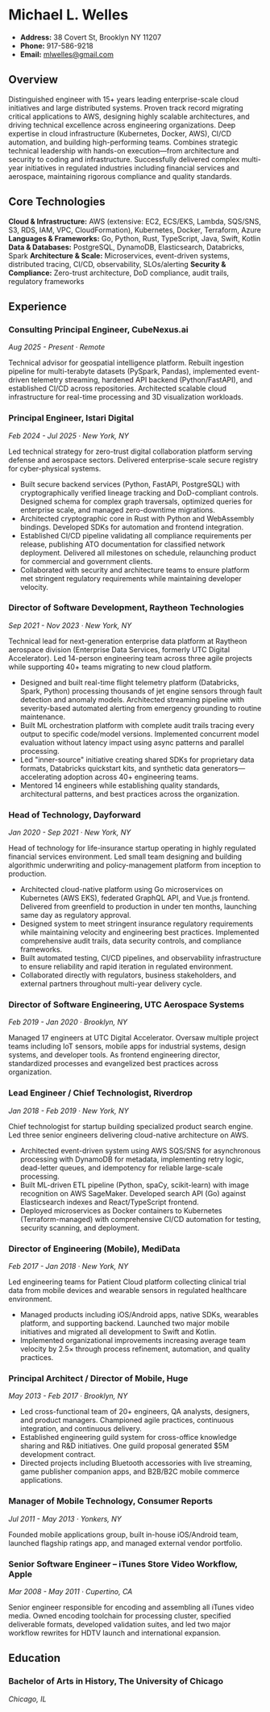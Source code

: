 # Michael L. Welles
- **Address:** 38 Covert St, Brooklyn NY 11207
- **Phone:** 917-586-9218
- **Email:** mlwelles@gmail.com

## Overview

Distinguished engineer with 15+ years leading enterprise-scale cloud initiatives and large distributed systems. Proven track record migrating critical applications to AWS, designing highly scalable architectures, and driving technical excellence across engineering organizations. Deep expertise in cloud infrastructure (Kubernetes, Docker, AWS), CI/CD automation, and building high-performing teams. Combines strategic technical leadership with hands-on execution—from architecture and security to coding and infrastructure. Successfully delivered complex multi-year initiatives in regulated industries including financial services and aerospace, maintaining rigorous compliance and quality standards.

## Core Technologies

**Cloud & Infrastructure:** AWS (extensive: EC2, ECS/EKS, Lambda, SQS/SNS, S3, RDS, IAM, VPC, CloudFormation), Kubernetes, Docker, Terraform, Azure
**Languages & Frameworks:** Go, Python, Rust, TypeScript, Java, Swift, Kotlin
**Data & Databases:** PostgreSQL, DynamoDB, Elasticsearch, Databricks, Spark
**Architecture & Scale:** Microservices, event-driven systems, distributed tracing, CI/CD, observability, SLOs/alerting
**Security & Compliance:** Zero-trust architecture, DoD compliance, audit trails, regulatory frameworks

## Experience

### Consulting Principal Engineer, CubeNexus.ai
*Aug 2025 - Present · Remote*

Technical advisor for geospatial intelligence platform. Rebuilt ingestion pipeline for multi-terabyte datasets (PySpark, Pandas), implemented event-driven telemetry streaming, hardened API backend (Python/FastAPI), and established CI/CD across repositories. Architected scalable cloud infrastructure for real-time processing and 3D visualization workloads.

### Principal Engineer, Istari Digital
*Feb 2024 - Jul 2025 · New York, NY*

Led technical strategy for zero-trust digital collaboration platform serving defense and aerospace sectors. Delivered enterprise-scale secure registry for cyber-physical systems.

- Built secure backend services (Python, FastAPI, PostgreSQL) with cryptographically verified lineage tracking and DoD-compliant controls. Designed schema for complex graph traversals, optimized queries for enterprise scale, and managed zero-downtime migrations.
- Architected cryptographic core in Rust with Python and WebAssembly bindings. Developed SDKs for automation and frontend integration.
- Established CI/CD pipeline validating all compliance requirements per release, publishing ATO documentation for classified network deployment. Delivered all milestones on schedule, relaunching product for commercial and government clients.
- Collaborated with security and architecture teams to ensure platform met stringent regulatory requirements while maintaining developer velocity.

### Director of Software Development, Raytheon Technologies
*Sep 2021 - Nov 2023 · New York, NY*

Technical lead for next-generation enterprise data platform at Raytheon aerospace division (Enterprise Data Services, formerly UTC Digital Accelerator). Led 14-person engineering team across three agile projects while supporting 40+ teams migrating to new cloud platform.

- Designed and built real-time flight telemetry platform (Databricks, Spark, Python) processing thousands of jet engine sensors through fault detection and anomaly models. Architected streaming pipeline with severity-based automated alerting from emergency grounding to routine maintenance.
- Built ML orchestration platform with complete audit trails tracing every output to specific code/model versions. Implemented concurrent model evaluation without latency impact using async patterns and parallel processing.
- Led "inner-source" initiative creating shared SDKs for proprietary data formats, Databricks quickstart kits, and synthetic data generators—accelerating adoption across 40+ engineering teams.
- Mentored 14 engineers while establishing quality standards, architectural patterns, and best practices across the organization.

### Head of Technology, Dayforward
*Jan 2020 - Sep 2021 · New York, NY*

Head of technology for life-insurance startup operating in highly regulated financial services environment. Led small team designing and building algorithmic underwriting and policy-management platform from inception to production.

- Architected cloud-native platform using Go microservices on Kubernetes (AWS EKS), federated GraphQL API, and Vue.js frontend. Delivered from greenfield to production in under ten months, launching same day as regulatory approval.
- Designed system to meet stringent insurance regulatory requirements while maintaining velocity and engineering best practices. Implemented comprehensive audit trails, data security controls, and compliance frameworks.
- Built automated testing, CI/CD pipelines, and observability infrastructure to ensure reliability and rapid iteration in regulated environment.
- Collaborated directly with regulators, business stakeholders, and external partners throughout multi-year delivery cycle.

### Director of Software Engineering, UTC Aerospace Systems
*Feb 2019 - Jan 2020 · Brooklyn, NY*

Managed 17 engineers at UTC Digital Accelerator. Oversaw multiple project teams including IoT sensors, mobile apps for industrial systems, design systems, and developer tools. As frontend engineering director, standardized processes and evangelized best practices across organization.

### Lead Engineer / Chief Technologist, Riverdrop
*Jan 2018 - Feb 2019 · New York, NY*

Chief technologist for startup building specialized product search engine. Led three senior engineers delivering cloud-native architecture on AWS.

- Architected event-driven system using AWS SQS/SNS for asynchronous processing with DynamoDB for metadata, implementing retry logic, dead-letter queues, and idempotency for reliable large-scale processing.
- Built ML-driven ETL pipeline (Python, spaCy, scikit-learn) with image recognition on AWS SageMaker. Developed search API (Go) against Elasticsearch indexes and React/TypeScript frontend.
- Deployed microservices as Docker containers to Kubernetes (Terraform-managed) with comprehensive CI/CD automation for testing, security scanning, and deployment.

### Director of Engineering (Mobile), MediData
*Feb 2017 - Jan 2018 · New York, NY*

Led engineering teams for Patient Cloud platform collecting clinical trial data from mobile devices and wearable sensors in regulated healthcare environment.

- Managed products including iOS/Android apps, native SDKs, wearables platform, and supporting backend. Launched two major mobile initiatives and migrated all development to Swift and Kotlin.
- Implemented organizational improvements increasing average team velocity by 2.5× through process refinement, automation, and quality practices.

### Principal Architect / Director of Mobile, Huge
*May 2013 - Feb 2017 · Brooklyn, NY*

- Led cross-functional team of 20+ engineers, QA analysts, designers, and product managers. Championed agile practices, continuous integration, and continuous delivery.
- Established engineering guild system for cross-office knowledge sharing and R&D initiatives. One guild proposal generated $5M development contract.
- Directed projects including Bluetooth accessories with live streaming, game publisher companion apps, and B2B/B2C mobile commerce applications.

### Manager of Mobile Technology, Consumer Reports
*Jul 2011 - May 2013 · Yonkers, NY*

Founded mobile applications group, built in-house iOS/Android team, launched flagship ratings app, and managed external vendor portfolio.

### Senior Software Engineer – iTunes Store Video Workflow, Apple
*Mar 2008 - May 2011 · Cupertino, CA*

Senior engineer responsible for encoding and assembling all iTunes video media. Owned encoding toolchain for processing cluster, specified deliverable formats, developed validation suites, and led two major workflow rewrites for HDTV launch and international expansion.

## Education

### Bachelor of Arts in History, The University of Chicago
*Chicago, IL*

